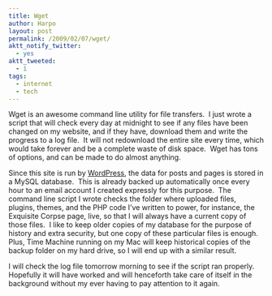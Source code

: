 ```yaml
---
title: Wget
author: Harpo
layout: post
permalink: /2009/02/07/wget/
aktt_notify_twitter:
  - yes
aktt_tweeted:
  - 1
tags:
  - internet
  - tech
---
```

Wget is an awesome command line utility for file transfers.  I just wrote a script that will check every day at midnight to see if any files have been changed on my website, and if they have, download them and write the progress to a log file.  It will not redownload the entire site every time, which would take forever and be a complete waste of disk space.  Wget has tons of options, and can be made to do almost anything.

Since this site is run by <a href="http://wordpress.org" target="_blank">WordPress</a>, the data for posts and pages is stored in a MySQL database.  This is already backed up automatically once every hour to an email account I created expressly for this purpose.  The command line script I wrote checks the folder where uploaded files, plugins, themes, and the PHP code I&#8217;ve written to power, for instance, the Exquisite Corpse page, live, so that I will always have a current copy of those files.  I like to keep older copies of my database for the purpose of history and extra security, but one copy of these particular files is enough.  Plus, Time Machine running on my Mac will keep historical copies of the backup folder on my hard drive, so I will end up with a similar result.

I will check the log file tomorrow morning to see if the script ran properly.  Hopefully it will have worked and will henceforth take care of itself in the background without my ever having to pay attention to it again.